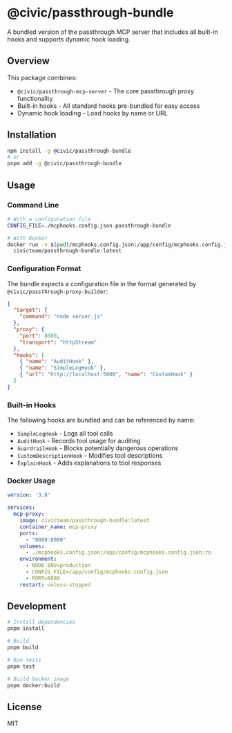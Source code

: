 # @civic/passthrough-bundle

A bundled version of the passthrough MCP server that includes all built-in hooks and supports dynamic hook loading.

## Overview

This package combines:
- `@civic/passthrough-mcp-server` - The core passthrough proxy functionality
- Built-in hooks - All standard hooks pre-bundled for easy access
- Dynamic hook loading - Load hooks by name or URL

## Installation

```bash
npm install -g @civic/passthrough-bundle
# or
pnpm add -g @civic/passthrough-bundle
```

## Usage

### Command Line

```bash
# With a configuration file
CONFIG_FILE=./mcphooks.config.json passthrough-bundle

# With Docker
docker run -v $(pwd)/mcphooks.config.json:/app/config/mcphooks.config.json \
  civicteam/passthrough-bundle:latest
```

### Configuration Format

The bundle expects a configuration file in the format generated by `@civic/passthrough-proxy-builder`:

```json
{
  "target": {
    "command": "node server.js"
  },
  "proxy": {
    "port": 8080,
    "transport": "httpStream"
  },
  "hooks": [
    { "name": "AuditHook" },
    { "name": "SimpleLogHook" },
    { "url": "http://localhost:5000", "name": "CustomHook" }
  ]
}
```

### Built-in Hooks

The following hooks are bundled and can be referenced by name:
- `SimpleLogHook` - Logs all tool calls
- `AuditHook` - Records tool usage for auditing
- `GuardrailHook` - Blocks potentially dangerous operations
- `CustomDescriptionHook` - Modifies tool descriptions
- `ExplainHook` - Adds explanations to tool responses

### Docker Usage

```yaml
version: '3.8'

services:
  mcp-proxy:
    image: civicteam/passthrough-bundle:latest
    container_name: mcp-proxy
    ports:
      - "8080:8080"
    volumes:
      - ./mcphooks.config.json:/app/config/mcphooks.config.json:ro
    environment:
      - NODE_ENV=production
      - CONFIG_FILE=/app/config/mcphooks.config.json
      - PORT=8080
    restart: unless-stopped
```

## Development

```bash
# Install dependencies
pnpm install

# Build
pnpm build

# Run tests
pnpm test

# Build Docker image
pnpm docker:build
```

## License

MIT